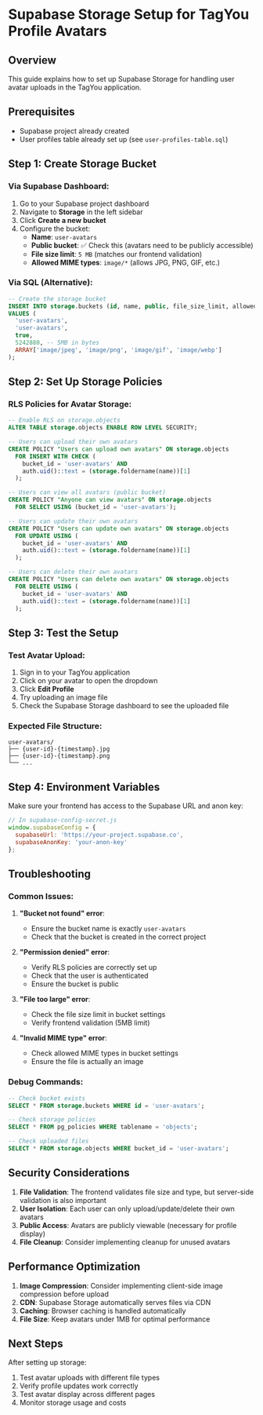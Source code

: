 # Supabase Storage Setup for TagYou Profile Avatars

## Overview
This guide explains how to set up Supabase Storage for handling user avatar uploads in the TagYou application.

## Prerequisites
- Supabase project already created
- User profiles table already set up (see `user-profiles-table.sql`)

## Step 1: Create Storage Bucket

### Via Supabase Dashboard:
1. Go to your Supabase project dashboard
2. Navigate to **Storage** in the left sidebar
3. Click **Create a new bucket**
4. Configure the bucket:
   - **Name**: `user-avatars`
   - **Public bucket**: ✅ Check this (avatars need to be publicly accessible)
   - **File size limit**: `5 MB` (matches our frontend validation)
   - **Allowed MIME types**: `image/*` (allows JPG, PNG, GIF, etc.)

### Via SQL (Alternative):
```sql
-- Create the storage bucket
INSERT INTO storage.buckets (id, name, public, file_size_limit, allowed_mime_types)
VALUES (
  'user-avatars',
  'user-avatars',
  true,
  5242880, -- 5MB in bytes
  ARRAY['image/jpeg', 'image/png', 'image/gif', 'image/webp']
);
```

## Step 2: Set Up Storage Policies

### RLS Policies for Avatar Storage:

```sql
-- Enable RLS on storage.objects
ALTER TABLE storage.objects ENABLE ROW LEVEL SECURITY;

-- Users can upload their own avatars
CREATE POLICY "Users can upload own avatars" ON storage.objects
  FOR INSERT WITH CHECK (
    bucket_id = 'user-avatars' AND
    auth.uid()::text = (storage.foldername(name))[1]
  );

-- Users can view all avatars (public bucket)
CREATE POLICY "Anyone can view avatars" ON storage.objects
  FOR SELECT USING (bucket_id = 'user-avatars');

-- Users can update their own avatars
CREATE POLICY "Users can update own avatars" ON storage.objects
  FOR UPDATE USING (
    bucket_id = 'user-avatars' AND
    auth.uid()::text = (storage.foldername(name))[1]
  );

-- Users can delete their own avatars
CREATE POLICY "Users can delete own avatars" ON storage.objects
  FOR DELETE USING (
    bucket_id = 'user-avatars' AND
    auth.uid()::text = (storage.foldername(name))[1]
  );
```

## Step 3: Test the Setup

### Test Avatar Upload:
1. Sign in to your TagYou application
2. Click on your avatar to open the dropdown
3. Click **Edit Profile**
4. Try uploading an image file
5. Check the Supabase Storage dashboard to see the uploaded file

### Expected File Structure:
```
user-avatars/
├── {user-id}-{timestamp}.jpg
├── {user-id}-{timestamp}.png
└── ...
```

## Step 4: Environment Variables

Make sure your frontend has access to the Supabase URL and anon key:

```javascript
// In supabase-config-secret.js
window.supabaseConfig = {
  supabaseUrl: 'https://your-project.supabase.co',
  supabaseAnonKey: 'your-anon-key'
};
```

## Troubleshooting

### Common Issues:

1. **"Bucket not found" error**:
   - Ensure the bucket name is exactly `user-avatars`
   - Check that the bucket is created in the correct project

2. **"Permission denied" error**:
   - Verify RLS policies are correctly set up
   - Check that the user is authenticated
   - Ensure the bucket is public

3. **"File too large" error**:
   - Check the file size limit in bucket settings
   - Verify frontend validation (5MB limit)

4. **"Invalid MIME type" error**:
   - Check allowed MIME types in bucket settings
   - Ensure the file is actually an image

### Debug Commands:

```sql
-- Check bucket exists
SELECT * FROM storage.buckets WHERE id = 'user-avatars';

-- Check storage policies
SELECT * FROM pg_policies WHERE tablename = 'objects';

-- Check uploaded files
SELECT * FROM storage.objects WHERE bucket_id = 'user-avatars';
```

## Security Considerations

1. **File Validation**: The frontend validates file size and type, but server-side validation is also important
2. **User Isolation**: Each user can only upload/update/delete their own avatars
3. **Public Access**: Avatars are publicly viewable (necessary for profile display)
4. **File Cleanup**: Consider implementing cleanup for unused avatars

## Performance Optimization

1. **Image Compression**: Consider implementing client-side image compression before upload
2. **CDN**: Supabase Storage automatically serves files via CDN
3. **Caching**: Browser caching is handled automatically
4. **File Size**: Keep avatars under 1MB for optimal performance

## Next Steps

After setting up storage:
1. Test avatar uploads with different file types
2. Verify profile updates work correctly
3. Test avatar display across different pages
4. Monitor storage usage and costs
